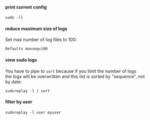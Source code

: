 #### print current config

```
sudo -ll
```

#### reduce maximum size of logs

Set max number of log files to 100:
```
Defaults maxseq=100
```

#### view sudo logs

You have to pipe to `sort` because if you limit the number of logs \
the logs will be overwritten and this list is sorted by "sequence", not \
by date:
```
sudoreplay -l | sort
```

#### filter by user

```
sudoreplay -l user myuser
```
